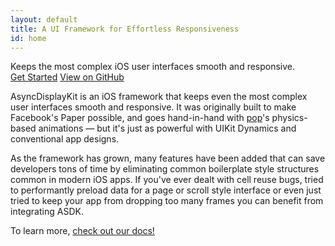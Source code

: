 ```yaml
---
layout: default
title: A UI Framework for Effortless Responsiveness
id: home
---
```


<div class="hero">
	<div class="container">
		<div class="hero-title">Keeps the most complex iOS user interfaces smooth and responsive.</div>
		<a href="/docs/getting-started.html" class="btn">Get Started</a>
		<a href="https://github.com/facebook/AsyncDisplayKit" class="btn btn-outlined">View on GitHub</a>
	</div>
</div>

<div class="container">
	<article>
		<p>AsyncDisplayKit is an iOS framework that keeps even the most complex user interfaces smooth and responsive.  It was originally built to make Facebook&#39;s Paper possible, and goes hand-in-hand with <a href="https://github.com/facebook/pop">pop</a>&#39;s physics-based animations &mdash; but it&#39;s just as powerful with UIKit Dynamics and conventional app designs.</p>
		<p>As the framework has grown, many features have been added that can save developers tons of time by eliminating common boilerplate style structures common in modern iOS apps. If you've ever dealt with cell reuse bugs, tried to performantly preload data for a page or scroll style interface or even just tried to keep your app from dropping too many frames you can benefit from integrating ASDK.</p>
		<p>
		    To learn more, <a href = "/docs/getting-started.html">check out our docs!</a>
		</p>
	</article>
</div>
